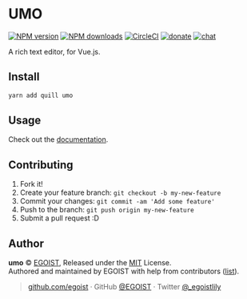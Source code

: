 
# UMO

[![NPM version](https://img.shields.io/npm/v/umo.svg?style=flat)](https://npmjs.com/package/umo) [![NPM downloads](https://img.shields.io/npm/dm/umo.svg?style=flat)](https://npmjs.com/package/umo) [![CircleCI](https://circleci.com/gh/egoist/umo/tree/master.svg?style=shield&token=5fa1ad8bd0a94374925eaab71eb4c7debffd032c)](https://circleci.com/gh/egoist/umo/tree/master)  [![donate](https://img.shields.io/badge/$-donate-ff69b4.svg?maxAge=2592000&style=flat)](https://github.com/egoist/donate) [![chat](https://img.shields.io/badge/chat-on%20discord-7289DA.svg?style=flat)](https://chat.egoist.moe)

A rich text editor, for Vue.js.

## Install

```bash
yarn add quill umo
```

## Usage

Check out the [documentation](https://umo.egoist.moe).

## Contributing

1. Fork it!
2. Create your feature branch: `git checkout -b my-new-feature`
3. Commit your changes: `git commit -am 'Add some feature'`
4. Push to the branch: `git push origin my-new-feature`
5. Submit a pull request :D


## Author

**umo** © [EGOIST](https://github.com/egoist), Released under the [MIT](./LICENSE) License.<br>
Authored and maintained by EGOIST with help from contributors ([list](https://github.com/egoist/umo/contributors)).

> [github.com/egoist](https://github.com/egoist) · GitHub [@EGOIST](https://github.com/egoist) · Twitter [@_egoistlily](https://twitter.com/_egoistlily)
